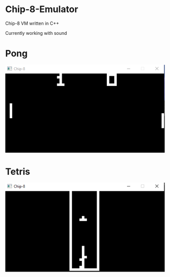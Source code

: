 # Chip-8-Emulator
Chip-8 VM written in C++ 

Currently working with sound

# Pong
![](images/Pong.PNG)

# Tetris
![](images/tetris.PNG)
